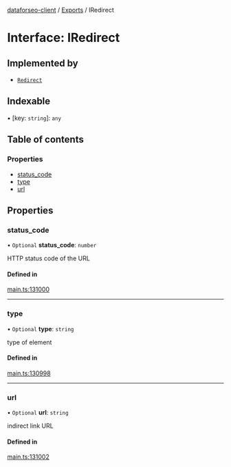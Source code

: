 [dataforseo-client](../README.md) / [Exports](../modules.md) / IRedirect

# Interface: IRedirect

## Implemented by

- [`Redirect`](../classes/Redirect.md)

## Indexable

▪ [key: `string`]: `any`

## Table of contents

### Properties

- [status\_code](IRedirect.md#status_code)
- [type](IRedirect.md#type)
- [url](IRedirect.md#url)

## Properties

### status\_code

• `Optional` **status\_code**: `number`

HTTP status code of the URL

#### Defined in

[main.ts:131000](https://github.com/dataforseo/TypeScriptClient/blob/7ca1aa4/main.ts#L131000)

___

### type

• `Optional` **type**: `string`

type of element

#### Defined in

[main.ts:130998](https://github.com/dataforseo/TypeScriptClient/blob/7ca1aa4/main.ts#L130998)

___

### url

• `Optional` **url**: `string`

indirect link URL

#### Defined in

[main.ts:131002](https://github.com/dataforseo/TypeScriptClient/blob/7ca1aa4/main.ts#L131002)
